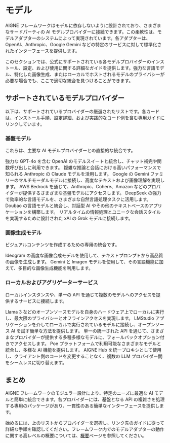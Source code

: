 # モデル

AIGNE フレームワークはモデルに依存しないように設計されており、さまざまなサードパーティの AI モデルプロバイダーに接続できます。この柔軟性は、モデルアダプターのシステムによって実現されています。各アダプターは、OpenAI、Anthropic、Google Gemini などの特定のサービスに対して標準化されたインターフェースを提供します。

このセクションでは、公式にサポートされている各モデルプロバイダーのインストール、設定、および使用に関する詳細なガイドを提供します。強力な言語モデル、特化した画像生成、またはローカルでホストされるモデルのプライバシーが必要な場合でも、ここで適切な統合を見つけることができます。

## サポートされているモデルプロバイダー

以下は、サポートされているプロバイダーの厳選されたリストです。各カードは、インストール手順、設定詳細、および実践的なコード例を含む専用ガイドにリンクしています。

### 基盤モデル

これらは、主要な AI モデルプロバイダーとの直接的な統合です。

<x-cards data-columns="2">
  <x-card data-title="OpenAI" data-icon="simple-icons:openai" data-href="/models/openai">
    強力な GPT-4o を含む OpenAI のモデルスイートと統合し、チャット補完や関数呼び出しに利用できます。
  </x-card>
  <x-card data-title="Anthropic" data-icon="simple-icons:anthropic" data-href="/models/anthropic">
    複雑な推論と会話における高いパフォーマンスで知られる Anthropic の Claude モデルを活用します。
  </x-card>
  <x-card data-title="Google Gemini" data-icon="simple-icons:googlegemini" data-href="/models/gemini">
    Google の Gemini ファミリーのマルチモーダルモデルに接続し、高度なテキストおよび画像理解を実現します。
  </x-card>
  <x-card data-title="AWS Bedrock" data-icon="simple-icons:amazonaws" data-href="/models/bedrock">
    AWS Bedrock を通じて、Anthropic、Cohere、Amazon などのプロバイダーが提供するさまざまな基盤モデルにアクセスします。
  </x-card>
  <x-card data-title="DeepSeek" data-icon="lucide:brain-circuit" data-href="/models/deepseek">
    DeepSeek の強力で効率的な言語モデルを、さまざまな自然言語処理タスクに活用します。
  </x-card>
    <x-card data-title="Doubao" data-icon="lucide:bot" data-href="/models/doubao">
    Doubao の言語モデルと統合し、対話型 AI やその他のテキストベースのアプリケーションを構築します。
  </x-card>
  <x-card data-title="xAI" data-icon="lucide:sparkles" data-href="/models/xai">
    リアルタイムの情報処理とユニークな会話スタイルを実現するために設計された xAI の Grok モデルに接続します。
  </x-card>
</x-cards>

### 画像生成モデル

ビジュアルコンテンツを作成するための専用の統合です。

<x-cards data-columns="2">
  <x-card data-title="Ideogram" data-icon="lucide:image" data-href="/models/ideogram">
    Ideogram の高度な画像合成モデルを使用して、テキストプロンプトから高品質の画像を生成します。
  </x-card>
    <x-card data-title="Google Gemini" data-icon="simple-icons:googlegemini" data-href="/models/gemini">
    Gemini と Imagen モデルを使用して、その言語機能に加えて、多目的な画像生成機能を利用します。
  </x-card>
</x-cards>

### ローカルおよびアグリゲーターサービス

ローカルインスタンスや、単一の API を通じて複数のモデルへのアクセスを提供するサービスに接続します。

<x-cards data-columns="2">
  <x-card data-title="Ollama" data-icon="lucide:server" data-href="/models/ollama">
    Llama 3 などのオープンソースモデルを自身のハードウェア上でローカルに実行し、最大限のプライバシーとオフラインアクセスを実現します。
  </x-card>
  <x-card data-title="LMStudio" data-icon="lucide:laptop" data-href="/models/lmstudio">
    LMStudio アプリケーションを介してローカルで実行されているモデルに接続し、オープンソース AI を試す簡単な方法を提供します。
  </x-card>
  <x-card data-title="OpenRouter" data-icon="lucide:route" data-href="/models/open-router">
    単一の統一された API を通じて、さまざまなプロバイダーが提供する多種多様なモデルに、フォールバックオプション付きでアクセスします。
  </x-card>
  <x-card data-title="Poe" data-icon="lucide:message-square-plus" data-href="/models/poe">
    Poe プラットフォームで利用可能なさまざまなモデルと統合し、多様な AI 機能を提供します。
  </x-card>
  <x-card data-title="AIGNE Hub" data-icon="lucide:hub" data-href="/models/aigne-hub">
    AIGNE Hub を統一プロキシとして使用し、クライアント側のコードを変更することなく、複数の LLM プロバイダー間をシームレスに切り替えます。
  </x-card>
</x-cards>

## まとめ

AIGNE フレームワークのモジュラー設計により、特定のニーズに最適な AI モデルと簡単に統合できます。各プロバイダーには、基盤となる API の複雑さを処理する専用のパッケージがあり、一貫性のある簡単なインターフェースを提供します。

始めるには、上のリストからプロバイダーを選択し、リンク先のガイドに従って詳細な手順を確認してください。フレームワーク内でのモデルアダプターの動作に関する高レベルの概要については、[概要](./models-overview.md)ページを参照してください。